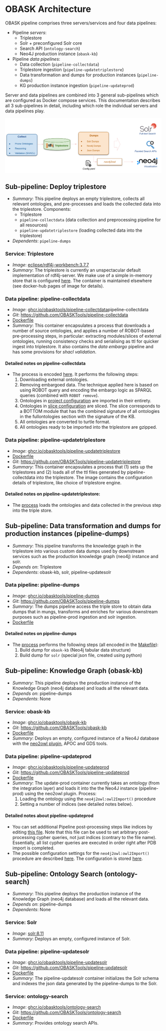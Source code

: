# OBASK Architecture

OBASK pipeline comprises three servers/services and four data pipelines:

- Pipeline _servers_:
  - Triplestore
  - Solr + preconfigured Solr core
  - Search API (`ontology-search`)
  - Neo4J production instance (`obask-kb`)
- Pipeline _data pipelines_:
  - Data collection (`pipeline-collectdata`)
  - Triplestore ingestion (`pipeline-updatetriplestore`)
  - Data transformation and dumps for production instances (`pipeline-dumps`)
  - KG production instance ingestion (`pipeline-updateprod`)

Server and data pipelines are combined into 3 general sub-pipelines which are configured as Docker compose services. This documentation describes all 3 sub-pipelines in detail, including which role the individual servers and data pipelines play.

![Pipeline Overview](pipeline-overview.png)

## Sub-pipeline: Deploy triplestore

- _Summary_: This pipeline deploys an empty triplestore, collects all relevant ontologies, and pre-processes and loads the collected data into the triplestore. Components:
  - Triplestore
  - `pipeline-collectdata` (data collection and preprocessing pipeline for all resources)
  - `pipeline-updatetriplestore` (loading collected data into the triplestore)
- _Dependents_: `pipeline-dumps`

### Service: Triplestore

- _Image_: [eclipse/rdf4j-workbench:3.7.7](https://hub.docker.com/layers/eclipse/rdf4j-workbench/3.7.7/images/sha256-9159994bed66044562524e0e65d6add466af54e37cd1f554db8a2d8d22cfbcbf?context=explore)
- _Summary_: The triplestore is currently an unspectacular default implementation of rdf4j-server. We make use of a simple in-memory store that is configured [here](https://github.com/OBASKTools/obask/blob/main/config/updatetriplestore/rdf4j.txt). The container is maintained elsewhere (see docker-hub pages of image for details).

### Data pipeline: pipeline-collectdata

- _Image_: [ghcr.io/obasktools/pipeline-collectdata](https://github.com/OBASKTools/pipeline-collectdata/pkgs/container/)pipeline-collectdata
- _Git_: https://github.com/OBASKTools/pipeline-collectdata
- [Dockerfile](https://github.com/OBASKTools/pipeline-collectdata/blob/master/Dockerfile)
- _Summary_: This container encapsulates a process that downloads a number of source ontologies, and applies a number of ROBOT-based pre-processing steps, in particular: extracting modules/slices of external ontologies, running consistency checks and serialising as ttl for quicker ingest into triplestore. It also contains the _data embargo_ pipeline and has some provisions for _shacl validation_.

#### Detailed notes on pipeline-collectdata

- The process is encoded [here](https://github.com/OBASKTools/pipeline-collectdata/blob/master/process.sh). It performs the following steps:
  1. Downloading external ontologies.
  1. Removing embargoed data. The technique applied here is based on using ROBOT query and encoding the embargo logic as SPARQL queries (combined with `ROBOT remove`).
  1. Ontologies in [project configuration](https://github.com/OBASKTools/obask/blob/main/config/collectdata/vfb_fullontologies.txt) are imported in their entirety.
  1. Ontologies in [slice configuration](https://github.com/OBASKTools/obask/blob/main/config/collectdata/vfb_slices.txt) are sliced. The slice corresponds to a BOTTOM module that has the combined signature of all ontologies in the fullontologies section with the signature of the KB.
  1. All ontologies are converted to turtle format.
  1. All ontologies ready to be imported into the triplestore are gzipped.

### Data pipeline: pipeline-updatetriplestore

- _Image_: [ghcr.io/obasktools/pipeline-updatetriplestore](https://github.com/OBASKTools/pipeline-updatetriplestore/pkgs/container/pipeline-updatetriplestore)
- [Dockerfile](https://github.com/OBASKTools/pipeline-updatetriplestore/blob/master/Dockerfile)
- _Git_: https://github.com/OBASKTools/pipeline-updatetriplestore
- _Summary_: This container encapsulates a process that (1) sets up the triplestores and (2) loads all of the ttl files generated by pipeline-collectdata into the triplestore. The image contains the configuration details of triplestore, like choice of triplestore engine.

#### Detailed notes on pipeline-updatetriplestore:

- The [process](https://github.com/OBASKTools/pipeline-updatetriplestore/blob/master/process.sh) loads the ontologies and data collected in the previous step into the triple store.

## Sub-pipeline: Data transformation and dumps for production instances (pipeline-dumps)

- _Summary_: This pipeline transforms the knowledge graph in the triplestore into various custom data dumps used by downstream services such as the production knowledge graph (neo4j) instance and solr.
- _Depends on_: Triplestore
- _Dependents_: obask-kb, solr, pipeline-updatesolr

### Data pipeline: pipeline-dumps

- _Image_: [ghcr.io/obasktools/pipeline-dumps](https://github.com/OBASKTools/pipeline-dumps/pkgs/container/pipeline-dumps)
- _Git_: https://github.com/OBASKTools/pipeline-dumps
- _Summary_: The dumps pipeline access the triple store to obtain data dumps that in mungs, transforms and enriches for various downstream purposes such as pipeline-prod ingestion and solr ingestion.
- [Dockerfile](https://github.com/OBASKTools/pipeline-dumps/blob/master/Dockerfile)

#### Detailed notes on pipeline-dumps

- The [process](https://github.com/OBASKTools/pipeline-dumps/blob/master/process.sh) performs the following steps (all encoded in the [Makefile](https://github.com/OBASKTools/pipeline-dumps/blob/master/dumps.Makefile)):
  1. Build dump for `obask-kb` (Neo4j tabular data structure)
  1. Build dump for `solr` (special json file, created using python)

## Sub-pipeline: Knowledge Graph (obask-kb)

- _Summary_: This pipeline deploys the production instance of the Knowledge Graph (neo4j database) and loads all the relevant data.
- _Depends on_: pipeline-dumps
- _Dependents_: None

### Service: obask-kb

- _Image_: [ghcr.io/obasktools/obask-kb](https://github.com/OBASKTools/obask-kb/pkgs/container/obask-kb)
- _Git_: https://github.com/OBASKTools/obask-kb
- [Dockerfile](https://github.com/OBASKTools/obask-kb/blob/main/Dockerfile)
- _Summary_: Deploys an empty, configured instance of a Neo4J database with the [neo2owl plugin](https://github.com/VirtualFlyBrain/neo4j2owl), APOC and GDS tools.

### Data pipeline: pipeline-updateprod

- _Image_: [ghcr.io/obasktools/pipeline-updateprod](https://github.com/OBASKTools/pipeline-updateprod/pkgs/container/pipeline-updateprod)
- _Git_: https://github.com/OBASKTools/pipeline-updateprod
- [Dockerfile](https://github.com/OBASKTools/pipeline-updateprod/blob/master/Dockerfile)
- _Summary_: The update-prod container currently takes an ontology (from the integration layer) and loads it into the the Neo4J instance (pipeline-prod) using the neo2owl plugin. Process:
  1. Loading the ontology using the `neo4j2owl:owl2Import()` procedure
  1. Setting a number of indices (see detailed notes below).

#### Detailed notes about pipeline-updateprod

- You can set additional Pipeline post-processing steps like indices by editing [this file](https://github.com/OBASKTools/obask/blob/main/config/update-prod/pdb_set_indices.neo4j). Note that this file can be used to set arbitrary post-processing cypher queries, not just indices (contrary to the file name). Essentially, all list cypher queries are executed in order right after PDB import is completed.
- The possible configuration settings for the `neo4j2owl:owl2Import()` procedure are described [here](https://github.com/VirtualFlyBrain/neo4j2owl#configuration-of-neo4j2owl). The configuration is stored [here](https://github.com/OBASKTools/obask/blob/main/config/prod/neo4j2owl-config.yaml).

## Sub-pipeline: Ontology Search (ontology-search)

- _Summary_: This pipeline deploys the production instance of the Knowledge Graph (neo4j database) and loads all the relevant data.
- _Depends on_: pipeline-dumps
- _Dependents_: None

### Service: Solr

- _Image_: [solr:8.11](https://hub.docker.com/layers/library/solr/8.11/images/sha256-50130507d75ae35de3511e04fb80e5939d868499e6c8608fe8f7664e956dc69b?context=explore)
- _Summary_: Deploys an empty, configured instance of Solr.

### Data pipeline: pipeline-updatesolr

- _Image_: [ghcr.io/obasktools/pipeline-updatesolr](https://github.com/OBASKTools/pipeline-updatesolr/pkgs/container/pipeline-updatesolr)
- _Git_: https://github.com/OBASKTools/pipeline-updatesolr
- [Dockerfile](https://github.com/OBASKTools/pipeline-updatesolr/blob/main/Dockerfile)
- _Summary_: The pipeline-updatesolr container initializes the Solr schema and indexes the json data generated by the pipeline-dumps to the Solr.

### Service: ontology-search

- _Image_: [ghcr.io/obasktools/ontology-search](https://github.com/OBASKTools/ontology-search/pkgs/container/ontology-search)
- _Git_: https://github.com/OBASKTools/ontology-search
- [Dockerfile](https://github.com/OBASKTools/ontology-search/blob/main/api/Dockerfile)
- _Summary_: Provides ontology search APIs.